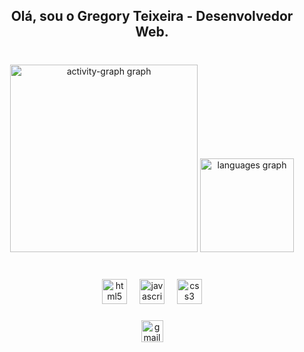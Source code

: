 <h2 align="center">Olá, sou o Gregory Teixeira - Desenvolvedor Web.</h2>

###

<br clear="both">

<div align="center">
  <img src="https://github-readme-activity-graph.vercel.app/graph?username=GregSaid&theme=github-dark&radius=0&area=true&hide_border=true&hide_title=true" height="300" alt="activity-graph graph"  />
  <img src="https://github-readme-stats.vercel.app/api/top-langs?username=GregSaid&locale=pt-br&hide_title=true&layout=compact&card_width=320&langs_count=6&theme=github_dark&hide_border=true" height="150" alt="languages graph"  />
</div>

###

<br clear="both">

<div align="center">
  <img src="https://skillicons.dev/icons?i=html" height="40" alt="html5 logo"  />
  <img width="12" />
  <img src="https://skillicons.dev/icons?i=js" height="40" alt="javascript logo"  />
  <img width="12" />
  <img src="https://skillicons.dev/icons?i=css" height="40" alt="css3 logo"  />
</div>

###

<div align="center">
  <a href="mailto:gregcontact.github@gmail.com" target="_blank">
    <img src="https://img.shields.io/static/v1?message=email&logo=gmail&label=&color=D14836&logoColor=white&labelColor=&style=flat" height="35" alt="gmail logo"  />
  </a>
</div>

###
